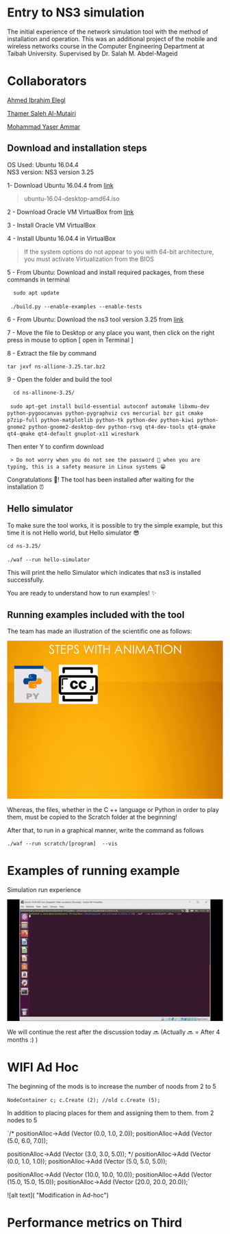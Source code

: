 # Entry to NS3 simulation

The initial experience of the network simulation tool with the method of installation and operation. This was an additional project of the mobile and wireless networks course in the Computer Engineering Department at Taibah University. Supervised by Dr. Salah M. Abdel-Mageid


# Collaborators

[Ahmed Ibrahim Elegl](https://github.com/Ahmedie98) 

[Thamer Saleh Al-Mutairi](https://github.com/thamer122)

[Mohammad Yaser Ammar](https://github.com/MohammadYAmmar)


## Download and installation steps

OS Used: Ubuntu 16.04.4  
NS3 version: NS3 version 3.25

1- Download Ubuntu 16.04.4 from [link](http://old-releases.ubuntu.com/releases/16.04.4/)

> ubuntu-16.04-desktop-amd64.iso

2 - Download Oracle VM VirtualBox from [link](https://www.virtualbox.org/wiki/Downloads)

3 - Install Oracle VM VirtualBox 

4 - Install Ubuntu 16.04.4  in VirtualBox
> If the system options do not appear to you with 64-bit architecture, you must activate Virtualization from the BIOS

5 - From Ubuntu: Download and install required packages, from these commands in terminal 

      sudo apt update
    
     ./build.py --enable-examples --enable-tests

6 - From Ubuntu: Download the ns3 tool version 3.25 from [link](https://www.nsnam.org/releases/ns-3-25/download/)

7  - Move the file to Desktop or any place you want, then click on the right press in mouse to option [ open in Terminal ]

8 - Extract the file by command

    tar jxvf ns-allione-3.25.tar.bz2
    
9 - Open the folder and build  the tool

      cd ns-allinone-3.25/
    
     sudo apt-get install build-essential autoconf automake libxmu-dev python-pygoocanvas python-pygraphviz cvs mercurial bzr git cmake p7zip-full python-matplotlib python-tk python-dev python-kiwi python-gnome2 python-gnome2-desktop-dev python-rsvg qt4-dev-tools qt4-qmake qt4-qmake qt4-default gnuplot-x11 wireshark
     
 Then enter Y to confirm download
     
     > Do not worry when you do not see the password 👀 when you are typing, this is a safety measure in Linux systems 😁
     
     
   Congratulations 🎉! The tool has been installed after waiting for the installation ⏰
   
   
## Hello simulator

To make sure the tool works, it is possible to try the simple example, but this time it is not Hello world, but Hello simulator 😎

    cd ns-3.25/
    
    ./waf --run hello-simulator

This will print the hello Simulator which indicates that ns3 is installed successfully.

You are ready to understand how to run examples! ✨

## Running examples included with the tool

The team has made an illustration of the scientific one as follows:

![alt text](https://github.com/MohammadYAmmar/Entry-to-NS3-simulation/blob/main/GIF%20Steps%20animation%20to%20run%20examples.gif "GIF Steps animation to run examples")


Whereas, the files, whether in the C ++ language or Python in order to play them, must be copied to the Scratch folder at the beginning!

After that, to run in a graphical manner, write the command as follows

    ./waf --run scratch/[program]  --vis
    
# Examples of running example
Simulation run experience

![alt text](https://github.com/MohammadYAmmar/Entry-to-NS3-simulation/blob/main/GIF%20run%20wifi%20adhoc%20edit1.gif "GIF Steps to run adhoc")

We will continue the rest after the discussion today 🔜 (Actually  🔜 = After 4 months :) )

# WIFI Ad Hoc

The beginning of the mods is to increase the number of noods from 2 to 5

`NodeContainer c;
  c.Create (2); //old
  c.Create (5);`

In addition to placing places for them and assigning them to them. from 2 nodes to 5

`/*
  positionAlloc->Add (Vector (0.0, 1.0, 2.0));
  positionAlloc->Add (Vector (5.0, 6.0, 7.0));

  positionAlloc->Add (Vector (3.0, 3.0, 5.0));
*/
  positionAlloc->Add (Vector (0.0, 1.0, 1.0));
  positionAlloc->Add (Vector (5.0, 5.0, 5.0));

  positionAlloc->Add (Vector (10.0, 10.0, 10.0));
  positionAlloc->Add (Vector (15.0, 15.0, 15.0));
  positionAlloc->Add (Vector (20.0, 20.0, 20.0));`

   ![alt text]( "Modification in Ad-hoc")


# Performance metrics on Third

